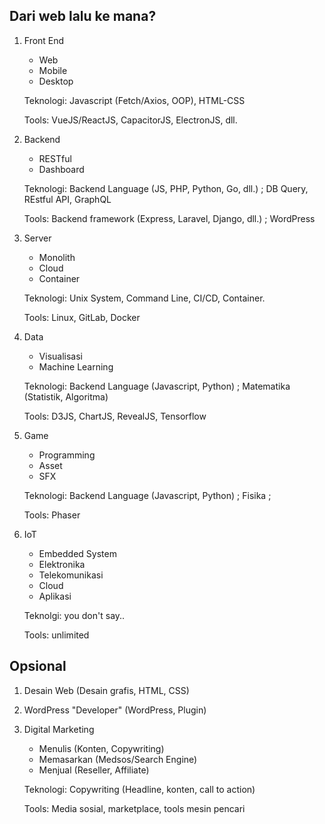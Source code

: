 ## Dari web lalu ke mana?

1. Front End
    - Web     
    - Mobile
    - Desktop

    Teknologi: Javascript (Fetch/Axios, OOP), HTML-CSS
    
    Tools: VueJS/ReactJS, CapacitorJS, ElectronJS, dll.
    
2. Backend
    - RESTful
    - Dashboard
    
    Teknologi: Backend Language (JS, PHP, Python, Go, dll.) ; DB Query, REstful API, GraphQL
    
    Tools: Backend framework (Express, Laravel, Django, dll.) ; WordPress
    
3. Server
    - Monolith
    - Cloud
    - Container

    Teknologi: Unix System, Command Line, CI/CD, Container.
    
    Tools: Linux, GitLab, Docker
       
4. Data
    - Visualisasi
    - Machine Learning

    Teknologi: Backend Language (Javascript, Python) ; Matematika (Statistik, Algoritma)
    
    Tools: D3JS, ChartJS, RevealJS, Tensorflow
    
5. Game
    - Programming
    - Asset
    - SFX

    Teknologi: Backend Language (Javascript, Python) ; Fisika ; 
    
    Tools: Phaser

6. IoT
    - Embedded System
    - Elektronika
    - Telekomunikasi
    - Cloud
    - Aplikasi

    Teknolgi: you don't say..
    
    Tools: unlimited

## Opsional

1. Desain Web (Desain grafis, HTML, CSS)

2. WordPress "Developer" (WordPress, Plugin)

3. Digital Marketing
    - Menulis (Konten, Copywriting)
    - Memasarkan (Medsos/Search Engine)
    - Menjual (Reseller, Affiliate)
   
   Teknologi: Copywriting (Headline, konten, call to action)
   
   Tools: Media sosial, marketplace, tools mesin pencari
